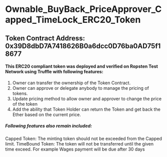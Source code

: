 # Ownable_BuyBack_PriceApprover_Capped_TimeLock_ERC20_Token     
## Token Contract Address: 0x39D8dbD7A7418626B0a6dcc0D76ba0AD75f18677        
#### This ERC20 compliant token was deployed and verified on Ropsten Test Network using Truffle with following features:  
1. Owner can transfer the ownership of the Token Contract.
2. Owner can approve or delegate anybody to manage the pricing of tokens.
3. Update pricing method to allow owner and approver to change the price of the token
3. Add the ability that Token Holder can return the Token and get back the Ether based on the current price. 

##### Following features also remain included:
Capped Token: The minting token should not be exceeded from the Capped limit.
TimeBound Token: The token will not be transferred until the given time exceed. For example Wages payment will be due after 30 days
